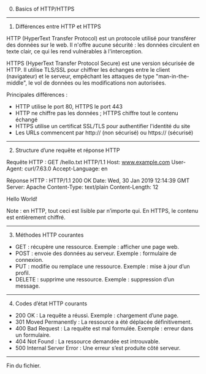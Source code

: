 0. Basics of HTTP/HTTPS

---

1. Différences entre HTTP et HTTPS

HTTP (HyperText Transfer Protocol) est un protocole utilisé pour transférer des données sur le web. Il n'offre aucune sécurité : les données circulent en texte clair, ce qui les rend vulnérables à l'interception.

HTTPS (HyperText Transfer Protocol Secure) est une version sécurisée de HTTP. Il utilise TLS/SSL pour chiffrer les échanges entre le client (navigateur) et le serveur, empêchant les attaques de type "man-in-the-middle", le vol de données ou les modifications non autorisées.

Principales différences :
- HTTP utilise le port 80, HTTPS le port 443
- HTTP ne chiffre pas les données ; HTTPS chiffre tout le contenu échangé
- HTTPS utilise un certificat SSL/TLS pour authentifier l'identité du site
- Les URLs commencent par http:// (non sécurisé) ou https:// (sécurisé)

---

2. Structure d’une requête et réponse HTTP

Requête HTTP :
GET /hello.txt HTTP/1.1
Host: www.example.com
User-Agent: curl/7.63.0
Accept-Language: en

Réponse HTTP :
HTTP/1.1 200 OK
Date: Wed, 30 Jan 2019 12:14:39 GMT
Server: Apache
Content-Type: text/plain
Content-Length: 12

Hello World!

Note : en HTTP, tout ceci est lisible par n’importe qui. En HTTPS, le contenu est entièrement chiffré.

---

3. Méthodes HTTP courantes

- GET : récupère une ressource. Exemple : afficher une page web.
- POST : envoie des données au serveur. Exemple : formulaire de connexion.
- PUT : modifie ou remplace une ressource. Exemple : mise à jour d’un profil.
- DELETE : supprime une ressource. Exemple : suppression d’un message.

---

4. Codes d’état HTTP courants

- 200 OK : La requête a réussi. Exemple : chargement d’une page.
- 301 Moved Permanently : La ressource a été déplacée définitivement.
- 400 Bad Request : La requête est mal formulée. Exemple : erreur dans un formulaire.
- 404 Not Found : La ressource demandée est introuvable.
- 500 Internal Server Error : Une erreur s’est produite côté serveur.

---

Fin du fichier.

